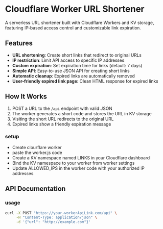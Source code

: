 # Cloudflare Worker URL Shortener

A serverless URL shortener built with Cloudflare Workers and KV storage, featuring IP-based access control and customizable link expiration.

## Features

- **URL shortening**: Create short links that redirect to original URLs
- **IP restriction**: Limit API access to specific IP addresses
- **Custom expiration**: Set expiration time for links (default: 7 days)
- **Simple API**: Easy-to-use JSON API for creating short links
- **Automatic cleanup**: Expired links are automatically removed
- **User-friendly expired link page**: Clean HTML response for expired links

## How It Works

1. POST a URL to the `/api` endpoint with valid JSON
2. The worker generates a short code and stores the URL in KV storage
3. Visiting the short URL redirects to the original URL
4. Expired links show a friendly expiration message


### setup
- Create clourflare worker 
- paste the worker.js code
- Create a KV namespace named LINKS in your Cloudflare dashboard
- Bind the KV namespace to your worker from worker settings
- Update ALLOWED_IPS in the worker code with your authorized IP addresses

## API Documentation

### usage

```bash
curl -X POST "https://your-workerApiLink.com/api" \
     -H "Content-Type: application/json" \
     -d '{"url": "http://example.com"}'
```
